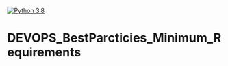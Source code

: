 [![Python 3.8](https://github.com/CvetanV/DEVOPS_BestParcticies_Minimum_Requirements/actions/workflows/main_workflow_action.yml/badge.svg)](https://github.com/CvetanV/DEVOPS_BestParcticies_Minimum_Requirements/actions/workflows/main_workflow_action.yml)

# DEVOPS_BestParcticies_Minimum_Requirements
